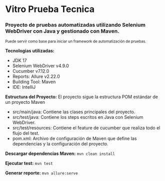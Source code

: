 # Vitro Prueba Tecnica 
### Proyecto de pruebas automatizadas utilizando Selenium WebDriver con Java y gestionado con Maven. 
<sub> Puede servir como base para iniciar un framework de automatización de pruebas.</sub>

**Tecnologias utilizadas:**
* JDK 17
* Selenium WebDriver v4.9.0
* Cucumber v7.12.0
* Reports: Allure v2.22.0
* Building Tool: Maven
* IDE: IntelliJ

**Estructura del Proyecto:**
El proyecto sigue la estructura POM estándar de un proyecto Maven

* src/main/java: Contiene las clases principales del proyecto.
* src/test/java: Contiene los steps escritos en Java con Selenium WebDriver.
* src/test/resources: Contiene el feature de cucumber que realiza todo el flujo del test.
* pom.xml: Archivo de configuración de Maven que define las dependencias y la configuración del proyecto.

**Descargar dependencias Maven:**
``mvn clean install``

**Ejecutar test:**
``mvn test``

**Generar reporte:**
``mvn allure:serve``

